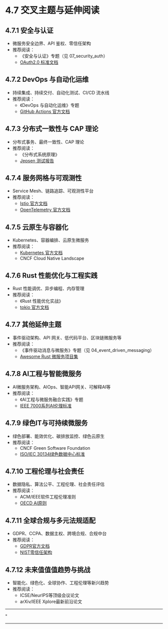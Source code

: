 ﻿# 4.7 交叉主题与延伸阅读

## 4.7.1 安全与认证

- 微服务安全边界、API 鉴权、零信任架构
- 推荐阅读：
  - 《安全与认证》专题（见 07_security_auth）
  - [OAuth2.0 标准文档](https://oauth.net/2/)

## 4.7.2 DevOps 与自动化运维

- 持续集成、持续交付、自动化测试、CI/CD 流水线
- 推荐阅读：
  - 《DevOps 与自动化运维》专题
  - [GitHub Actions 官方文档](https://docs.github.com/actions)

## 4.7.3 分布式一致性与 CAP 理论

- 分布式事务、最终一致性、CAP 理论
- 推荐阅读：
  - 《分布式系统原理》
  - [Jepsen 测试报告](https://jepsen.io/)

## 4.7.4 服务网格与可观测性

- Service Mesh、链路追踪、可观测性平台
- 推荐阅读：
  - [Istio 官方文档](https://istio.io/)
  - [OpenTelemetry 官方文档](https://opentelemetry.io/)

## 4.7.5 云原生与容器化

- Kubernetes、容器编排、云原生微服务
- 推荐阅读：
  - [Kubernetes 官方文档](https://kubernetes.io/zh/docs/)
  - CNCF Cloud Native Landscape

## 4.7.6 Rust 性能优化与工程实践

- Rust 性能调优、异步编程、内存管理
- 推荐阅读：
  - 《Rust 性能优化实战》
  - [tokio 官方文档](https://docs.rs/tokio/)

## 4.7.7 其他延伸主题

- 事件驱动架构、API 网关、低代码平台、区块链微服务等
- 推荐阅读：
  - 《事件驱动消息与微服务》专题（见 04_event_driven_messaging）
  - [Awesome Rust 微服务项目集](https://github.com/rust-unofficial/awesome-rust#web-programming)

## 4.7.8 AI工程与智能微服务

- AI微服务架构、AIOps、智能API网关、可解释AI等
- 推荐阅读：
  - 《AI工程与微服务融合实践》专题
  - [IEEE 7000系列AI伦理标准](https://standards.ieee.org/)

## 4.7.9 绿色IT与可持续微服务

- 绿色部署、能效优化、碳排放监控、绿色云原生
- 推荐阅读：
  - CNCF Green Software Foundation
  - [ISO/IEC 30134绿色数据中心标准](https://www.iso.org/standard/63545.html)

## 4.7.10 工程伦理与社会责任

- 数据隐私、算法公平、工程伦理、社会责任评估
- 推荐阅读：
  - ACM/IEEE软件工程伦理准则
  - [OECD AI原则](https://oecd.ai/en/ai-principles)

## 4.7.11 全球合规与多元法规适配

- GDPR、CCPA、数据主权、跨境合规、合规中台
- 推荐阅读：
  - [GDPR官方文档](https://gdpr.eu/)
  - [NIST零信任架构](https://csrc.nist.gov/publications/detail/sp/800-207/final)

## 4.7.12 未来值值值趋势与挑战

- 智能化、绿色化、全球协作、工程伦理等新兴趋势
- 推荐阅读：
  - ICSE/NeurIPS等顶级会议论文
  - arXiv/IEEE Xplore最新前沿论文

---

"

---
